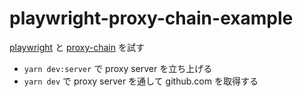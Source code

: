 # playwright-proxy-chain-example

[playwright](https://github.com/microsoft/playwright) と [proxy-chain](https://github.com/apify/proxy-chain) を試す

- `yarn dev:server` で proxy server を立ち上げる
- `yarn dev` で proxy server を通して github.com を取得する
